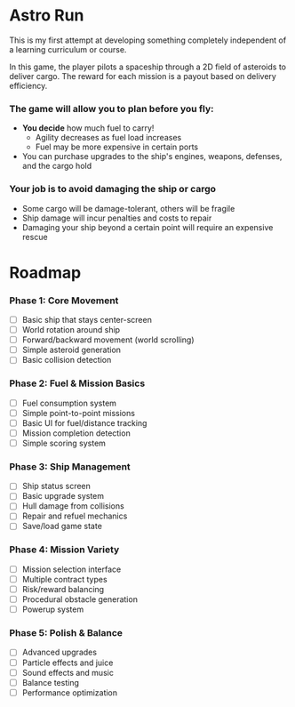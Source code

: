 # Astro Run
This is my first attempt at developing something completely independent of a learning curriculum or course.


In this game, the player pilots a spaceship through a 2D field of asteroids to deliver cargo. The reward for each mission is a payout based on delivery efficiency.

### The game will allow you to plan before you fly:
- **You decide** how much fuel to carry!
	- Agility decreases as fuel load increases
	- Fuel may be more expensive in certain ports
- You can purchase upgrades to the ship's engines, weapons, defenses, and the cargo hold

### Your job is to avoid damaging the ship or cargo
 - Some cargo will be damage-tolerant, others will be fragile
 - Ship damage will incur penalties and costs to repair
 - Damaging your ship beyond a certain point will require an expensive rescue


# Roadmap

### Phase 1: Core Movement
- [ ] Basic ship that stays center-screen
- [ ] World rotation around ship
- [ ] Forward/backward movement (world scrolling)
- [ ] Simple asteroid generation
- [ ] Basic collision detection

### Phase 2: Fuel & Mission Basics
- [ ] Fuel consumption system
- [ ] Simple point-to-point missions
- [ ] Basic UI for fuel/distance tracking
- [ ] Mission completion detection
- [ ] Simple scoring system

### Phase 3: Ship Management
- [ ] Ship status screen
- [ ] Basic upgrade system
- [ ] Hull damage from collisions
- [ ] Repair and refuel mechanics
- [ ] Save/load game state

### Phase 4: Mission Variety
- [ ] Mission selection interface
- [ ] Multiple contract types
- [ ] Risk/reward balancing
- [ ] Procedural obstacle generation
- [ ] Powerup system

### Phase 5: Polish & Balance
- [ ] Advanced upgrades
- [ ] Particle effects and juice
- [ ] Sound effects and music
- [ ] Balance testing
- [ ] Performance optimization